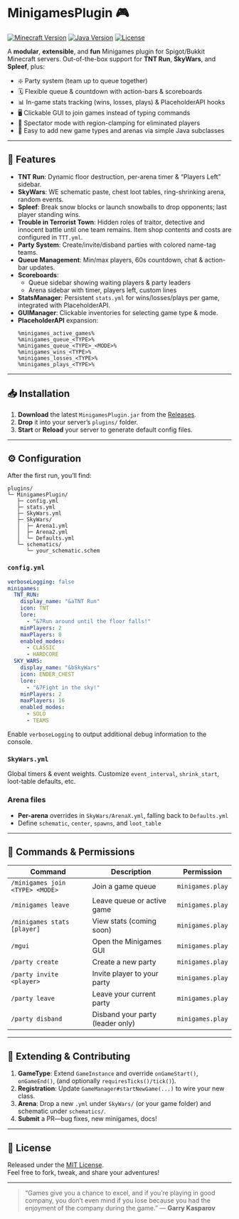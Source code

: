# MinigamesPlugin 🎮

[![Minecraft Version](https://img.shields.io/badge/Spigot-1.13%2B-green)](https://www.spigotmc.org/) [![Java Version](https://img.shields.io/badge/Java-8%2B-brightgreen)](https://www.oracle.com/java/) [![License](https://img.shields.io/badge/License-MIT-blue.svg)](LICENSE)

A **modular**, **extensible**, and **fun** Minigames plugin for Spigot/Bukkit Minecraft servers. Out-of-the-box support for **TNT Run**, **SkyWars**, and **Spleef**, plus:

- ❇️ Party system (team up to queue together)  
- 🗓️ Flexible queue & countdown with action-bars & scoreboards  
- 📊 In-game stats tracking (wins, losses, plays) & PlaceholderAPI hooks  
- 🖥️ Clickable GUI to join games instead of typing commands  
- 👑 Spectator mode with region-clamping for eliminated players  
- 🎯 Easy to add new game types and arenas via simple Java subclasses

---

## 🚀 Features

- **TNT Run**: Dynamic floor destruction, per-arena timer & “Players Left” sidebar.
- **SkyWars**: WE schematic paste, chest loot tables, ring-shrinking arena, random events.
- **Spleef**: Break snow blocks or launch snowballs to drop opponents; last player standing wins.
- **Trouble in Terrorist Town**: Hidden roles of traitor, detective and innocent battle until one team remains. Item shop contents and costs are configured in `TTT.yml`.
- **Party System**: Create/invite/disband parties with colored name-tag teams.
- **Queue Management**: Min/max players, 60s countdown, chat & action-bar updates.  
- **Scoreboards**:  
  - Queue sidebar showing waiting players & party leaders  
  - Arena sidebar with timer, players left, custom lines  
- **StatsManager**: Persistent `stats.yml` for wins/losses/plays per game, integrated with PlaceholderAPI.  
- **GUIManager**: Clickable inventories for selecting game type & mode.  
- **PlaceholderAPI** expansion:  
  ```
  %minigames_active_games%  
  %minigames_queue_<TYPE>%  
  %minigames_queue_<TYPE>_<MODE>%  
  %minigames_wins_<TYPE>%  
  %minigames_losses_<TYPE>%  
  %minigames_plays_<TYPE>%  
  ```  

---

## 📥 Installation

1. **Download** the latest `MinigamesPlugin.jar` from the [Releases](https://github.com/your-repo/minigames-plugin/releases).  
2. **Drop** it into your server’s `plugins/` folder.  
3. **Start** or **Reload** your server to generate default config files.  

---

## ⚙️ Configuration

After the first run, you’ll find:

```
plugins/
└─ MinigamesPlugin/
   ├─ config.yml
   ├─ stats.yml
   ├─ SkyWars.yml
   ├─ SkyWars/
   │  ├─ Arena1.yml
   │  ├─ Arena2.yml
   │  └─ Defaults.yml
   └─ schematics/
      └─ your_schematic.schem
```

### `config.yml`

```yaml
verboseLogging: false
minigames:
  TNT_RUN:
    display_name: "&aTNT Run"
    icon: TNT
    lore:
      - "&7Run around until the floor falls!"
    minPlayers: 2
    maxPlayers: 8
    enabled_modes:
      - CLASSIC
      - HARDCORE
  SKY_WARS:
    display_name: "&bSkyWars"
    icon: ENDER_CHEST
    lore:
      - "&7Fight in the sky!"
    minPlayers: 2
    maxPlayers: 16
    enabled_modes:
      - SOLO
      - TEAMS
```

Enable `verboseLogging` to output additional debug information to the console.

### `SkyWars.yml`

Global timers & event weights. Customize `event_interval`, `shrink_start`, loot-table defaults, etc.

### Arena files

- **Per-arena** overrides in `SkyWars/ArenaX.yml`, falling back to `Defaults.yml`  
- Define `schematic`, `center`, `spawns`, and `loot_table`

---

## 💬 Commands & Permissions

| Command                          | Description                                | Permission             |
| -------------------------------- | ------------------------------------------ | ---------------------- |
| `/minigames join <TYPE> <MODE>`  | Join a game queue                          | `minigames.play`       |
| `/minigames leave`               | Leave queue or active game                 | `minigames.play`       |
| `/minigames stats [player]`      | View stats (coming soon)                   | `minigames.play`       |
| `/mgui`                          | Open the Minigames GUI                     | `minigames.play`       |
| `/party create`                  | Create a new party                         | `minigames.play`       |
| `/party invite <player>`         | Invite player to your party                | `minigames.play`       |
| `/party leave`                   | Leave your current party                   | `minigames.play`       |
| `/party disband`                 | Disband your party (leader only)           | `minigames.play`       |

---

## 🧩 Extending & Contributing

1. **GameType**: Extend `GameInstance` and override `onGameStart()`, `onGameEnd()`, (and optionally `requiresTicks()/tick()`).  
2. **Registration**: Update `GameManager#startNewGame(...)` to wire your new class.  
3. **Arena**: Drop a new `.yml` under `SkyWars/` (or your game folder) and schematic under `schematics/`.  
4. **Submit** a PR—bug fixes, new minigames, docs!  

---

## 📜 License

Released under the [MIT License](LICENSE).  
Feel free to fork, tweak, and share your adventures!  

---

> “Games give you a chance to excel, and if you’re playing in good company, you don’t even mind if you lose because you had the enjoyment of the company during the game.” — **Garry Kasparov**
